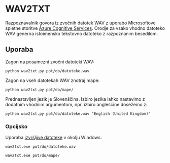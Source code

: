 # WAV2TXT

Razpoznavalnik govora iz zvočnih datotek WAV z uporabo Microsoftove spletne storitve [Azure Cognitive Services](https://azure.microsoft.com/en-us/services/cognitive-services/speech-to-text/#features). Orodje za vsako vhodno datoteko WAV generira istoimensko tekstovno datoteko z razpoznanim besedilom.

## Uporaba

Zagon na posamezni zvočni datoteki WAV:

```python wav2txt.py pot/do/datoteke.wav```

Zagon na vseh datotekah WAV znotraj mape:

```python wav2txt.py pot/do/mape/```

Prednastavljen jezik je Slovenščina. Izbiro jezika lahko nastavimo z dodatnim vhodnim argumentom, npr. izbiro angleščine dosežemo z:

```python wav2txt.py pot/do/datoteke.wav "English (United Kingdom)"```

### Opcijsko

Uporaba [izvršljive datoteke](https://unilj-my.sharepoint.com/:u:/g/personal/janezkrfe_fe1_uni-lj_si/EZN2fcSiW-JAueoIyGGIA2wBDRHj8u4RQsacJgxNlIpwiQ) v okolju Windows:

```wav2txt.exe pot/do/datoteke.wav```

```wav2txt.exe pot/do/mape/```
